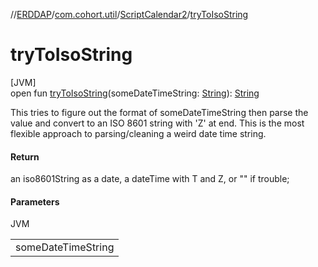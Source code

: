 //[ERDDAP](../../../index.md)/[com.cohort.util](../index.md)/[ScriptCalendar2](index.md)/[tryToIsoString](try-to-iso-string.md)

# tryToIsoString

[JVM]\
open fun [tryToIsoString](try-to-iso-string.md)(someDateTimeString: [String](https://docs.oracle.com/en/java/javase/17/docs/api/java.base/java/lang/String.html)): [String](https://docs.oracle.com/en/java/javase/17/docs/api/java.base/java/lang/String.html)

This tries to figure out the format of someDateTimeString then parse the value and convert to an ISO 8601 string with 'Z' at end. This is the most flexible approach to parsing/cleaning a weird date time string.

#### Return

an iso8601String as a date, a dateTime with T and Z, or &quot;&quot; if trouble;

#### Parameters

JVM

| |
|---|
| someDateTimeString |